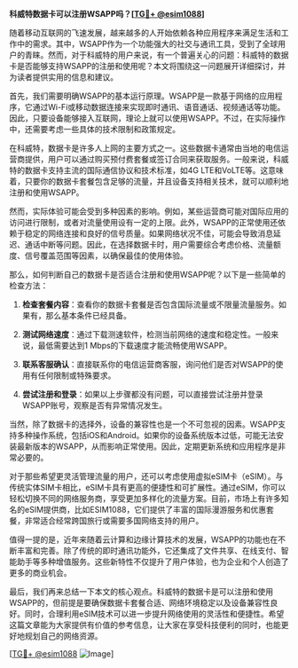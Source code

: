 **科威特数据卡可以注册WSAPP吗？[[TG💪+ @esim1088](https://t.me/s/esim1088)]**

随着移动互联网的飞速发展，越来越多的人开始依赖各种应用程序来满足生活和工作中的需求。其中，WSAPP作为一个功能强大的社交与通讯工具，受到了全球用户的青睐。然而，对于科威特的用户来说，有一个普遍关心的问题：科威特的数据卡是否能够支持WSAPP的注册和使用呢？本文将围绕这一问题展开详细探讨，并为读者提供实用的信息和建议。

首先，我们需要明确WSAPP的基本运行原理。WSAPP是一款基于网络的应用程序，它通过Wi-Fi或移动数据连接来实现即时通讯、语音通话、视频通话等功能。因此，只要设备能够接入互联网，理论上就可以使用WSAPP。不过，在实际操作中，还需要考虑一些具体的技术限制和政策规定。

在科威特，数据卡是许多人上网的主要方式之一。这些数据卡通常由当地的电信运营商提供，用户可以通过购买预付费套餐或签订合同来获取服务。一般来说，科威特的数据卡支持主流的国际通信协议和技术标准，如4G LTE和VoLTE等。这意味着，只要你的数据卡套餐包含足够的流量，并且设备支持相关技术，就可以顺利地注册和使用WSAPP。

然而，实际体验可能会受到多种因素的影响。例如，某些运营商可能对国际应用的访问进行限制，或者对流量使用设有一定的上限。此外，WSAPP的正常使用还依赖于稳定的网络连接和良好的信号质量。如果网络状况不佳，可能会导致消息延迟、通话中断等问题。因此，在选择数据卡时，用户需要综合考虑价格、流量额度、信号覆盖范围等因素，以确保最佳的使用体验。

那么，如何判断自己的数据卡是否适合注册和使用WSAPP呢？以下是一些简单的检查方法：

1. **检查套餐内容**：查看你的数据卡套餐是否包含国际流量或不限量流量服务。如果有，那么基本条件已经具备。
   
2. **测试网络速度**：通过下载测速软件，检测当前网络的速度和稳定性。一般来说，最低需要达到1 Mbps的下载速度才能流畅使用WSAPP。

3. **联系客服确认**：直接联系你的电信运营商客服，询问他们是否对WSAPP的使用有任何限制或特殊要求。

4. **尝试注册和登录**：如果以上步骤都没有问题，可以直接尝试注册并登录WSAPP账号，观察是否有异常情况发生。

当然，除了数据卡的选择外，设备的兼容性也是一个不可忽视的因素。WSAPP支持多种操作系统，包括iOS和Android。如果你的设备系统版本过低，可能无法安装最新版本的WSAPP，从而影响正常使用。因此，定期更新系统和应用程序是非常必要的。

对于那些希望更灵活管理流量的用户，还可以考虑使用虚拟eSIM卡（eSIM）。与传统实体SIM卡相比，eSIM卡具有更高的便捷性和可扩展性。通过eSIM，你可以轻松切换不同的网络服务商，享受更加多样化的流量方案。目前，市场上有许多知名的eSIM提供商，比如ESIM1088，它们提供了丰富的国际漫游服务和优惠套餐，非常适合经常跨国旅行或需要多国网络支持的用户。

值得一提的是，近年来随着云计算和边缘计算技术的发展，WSAPP的功能也在不断丰富和完善。除了传统的即时通讯功能外，它还集成了文件共享、在线支付、智能助手等多种增值服务。这些新特性不仅提升了用户体验，也为企业和个人创造了更多的商业机会。

最后，我们再来总结一下本文的核心观点。科威特的数据卡是可以注册和使用WSAPP的，但前提是要确保数据卡套餐合适、网络环境稳定以及设备兼容性良好。同时，合理利用eSIM技术可以进一步提升网络使用的灵活性和便捷性。希望这篇文章能为大家提供有价值的参考信息，让大家在享受科技便利的同时，也能更好地规划自己的网络资源。

[[TG💪+ @esim1088](https://t.me/s/esim1088) ![Image](https://i.postimg.cc/4NQfJmqS/Snipaste-2025-05-13-00-14-12.png)]